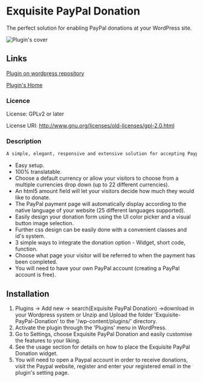 # Exquisite PayPal Donation

The perfect solution for enabling PayPal donations at your WordPress site.

![Plugin's cover](https://ps.w.org/exquisite-paypal-donation/assets/banner-772x250.jpg?rev=1148320)

## Links

[Plugin on wordpress repository](https://wordpress.org/plugins/exquisite-paypal-donation/)

[Plugin's Home](http://plugins.dgcult.com/)

### Licence
License: GPLv2 or later

License URI: http://www.gnu.org/licenses/old-licenses/gpl-2.0.html



### Description 
```html
A simple, elegant, responsive and extensive solution for accepting Paypal donations at your WordPress site. Choose between a preferred currency and a multi-currencies selection drop down, and let your visitor decide on the amount, while still at your site. The plugin is 100% translatable and the Paypal payment page will be presented automatically in the same language as your website pages. The form can be used by drag&drop in the widget areas, via a short code in the posts and pages of your site or hardcoded by calling a function anywhere in your website.
```


* Easy setup.
* 100% translatable.
* Choose a default currency or allow your visitors to choose from a multiple currencies drop down (up to 22 different currencies).
* An html5 amount field will let your visitors decide how much they would like to donate.
* The PayPal payment page will automatically display according to the native language of your website (25 different languages supported).
* Easily design your donation form using the UI color picker and a visual button image selection.
* Further css design can be easily done with a convenient classes and id\'s system.
* 3 simple ways to integrate the donation option - Widget, short code, function.
* Choose what page your visitor will be referred to when the payment has been completed.
* You will need to have your own PayPal account (creating a PayPal account is free).

## Installation 
1. Plugins -> Add new -> search(Exquisite PayPal Donation) ->download in your Wordpress system or 
Unzip and Upload the folder 'Exquisite-PayPal-Donation' to the '/wp-content/plugins/' directory.
2. Activate the plugin through the 'Plugins' menu in WordPress.
3. Go to Settings, choose Exquisite PayPal Donation and easily customise the features to your liking.
4. See the usage section for details on how to place the Exquisite PayPal Donation widget.​
5. You will need to open a Paypal account in order to receive donations, visit the Paypal website, register and enter your registered email in the plugin\'s setting page.





